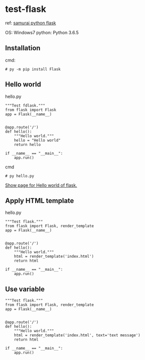 # test-flask

ref: [samurai python flask](https://www.sejuku.net/blog/55507)

OS: Windows7
python: Python 3.6.5

## Installation

cmd:
~~~
# py -m pip install Flask
~~~

## Hello world

hello.py
~~~
"""Test fdlask."""
from flask import Flask
app = Flask(__name__)


@app.route('/')
def hello():
    """Hello world."""
    hello = "Hello world"
    return hello

if __name__ == "__main__":
    app.run()

~~~

cmd
~~~
# py hello.py
~~~

[Show page for Hello world of flask.](http://127.0.0.1:5000/)

## Apply HTML template

hello.py
~~~
"""Test flask."""
from flask import Flask, render_template
app = Flask(__name__)


@app.route('/')
def hello():
    """Hello world."""
    html = render_template('index.html')
    return html

if __name__ == "__main__":
    app.run()

~~~

## Use variable

~~~
"""Test flask."""
from flask import Flask, render_template
app = Flask(__name__)


@app.route('/')
def hello():
    """Hello world."""
    html = render_template('index.html', text='text message')
    return html

if __name__ == "__main__":
    app.run()

~~~
